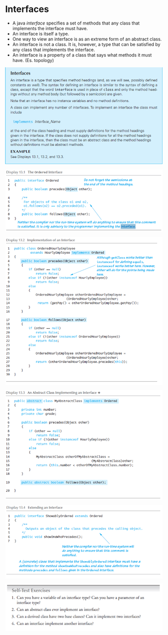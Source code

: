 # Interfaces

 - A java *interface* specifies a set of methods that any class that implements the interface must have.
 - An interface is itself a type.
 - One way to view an interface is as an extreme form of an abstract class.
 - An interface is not a class. It is, however, a type that can be satisfied by any class that implements the interface.
 - An interface is a property of a class that says what methods it must have. (Es. topology)

 
![interfaces](img/interfaces.png "interfaces")


![display1](img/diplay1.png "display1")


![display2](img/diplay2.png "display2")


![display3](img/diplay3.png "display3")


![display4](img/display4.png "display4")

![testing](img/testint.png "testing")